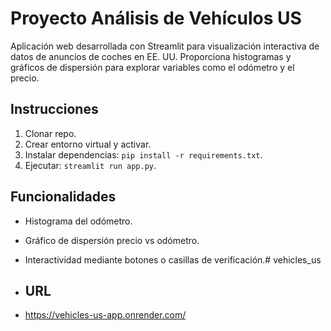 # Proyecto Análisis de Vehículos US

Aplicación web desarrollada con Streamlit para visualización interactiva de datos de anuncios de coches en EE. UU. Proporciona histogramas y gráficos de dispersión para explorar variables como el odómetro y el precio.

## Instrucciones

1. Clonar repo.
2. Crear entorno virtual y activar.
3. Instalar dependencias: `pip install -r requirements.txt`.
4. Ejecutar: `streamlit run app.py`.

## Funcionalidades

- Histograma del odómetro.
- Gráfico de dispersión precio vs odómetro.
- Interactividad mediante botones o casillas de verificación.# vehicles_us

- ## URL
- https://vehicles-us-app.onrender.com/

